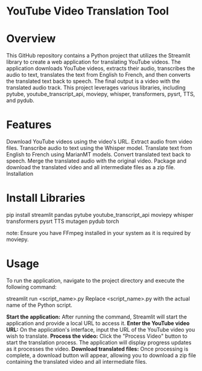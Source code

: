 # YouTube Video Translation Tool

# Overview

This GitHub repository contains a Python project that utilizes the Streamlit library to create a web application for translating YouTube videos. The application downloads YouTube videos, extracts their audio, transcribes the audio to text, translates the text from English to French, and then converts the translated text back to speech. The final output is a video with the translated audio track. This project leverages various libraries, including pytube, youtube_transcript_api, moviepy, whisper, transformers, pysrt, TTS, and pydub.


# Features

Download YouTube videos using the video's URL.
Extract audio from video files.
Transcribe audio to text using the Whisper model.
Translate text from English to French using MarianMT models.
Convert translated text back to speech.
Merge the translated audio with the original video.
Package and download the translated video and all intermediate files as a zip file.
Installation


# Install Libraries
pip install streamlit pandas pytube youtube_transcript_api moviepy whisper transformers pysrt TTS mutagen pydub torch

note: Ensure you have FFmpeg installed in your system as it is required by moviepy.


# Usage

To run the application, navigate to the project directory and execute the following command:

streamlit run <script_name>.py
Replace <script_name>.py with the actual name of the Python script.

**Start the application:** After running the command, Streamlit will start the application and provide a local URL to access it.
**Enter the YouTube video URL:** On the application's interface, input the URL of the YouTube video you wish to translate.
**Process the video:** Click the "Process Video" button to start the translation process. The application will display progress updates as it processes the video.
**Download translated files:** Once processing is complete, a download button will appear, allowing you to download a zip file containing the translated video and all intermediate files. 
